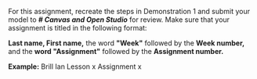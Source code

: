 For this assignment, recreate the steps in Demonstration 1 and submit your model to **_# Canvas and Open Studio_** for review. Make sure that your assignment is titled in the following format:



**Last name, First name,** the word **"Week"** followed by the **Week number,** and the **word "Assignment"** followed by the **Assignment number.**

**Example:**
Brill Ian Lesson x Assignment x
 